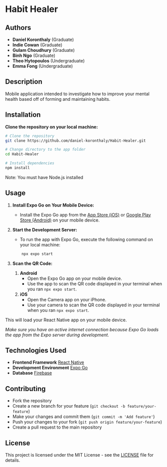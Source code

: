# Habit Healer

## Authors

- **Daniel Koronthaly** (Graduate)
- **Indie Cowan** (Graduate)
- **Gulam Choudhury** (Graduate)
- **Binh Ngo** (Graduate)
- **Theo Hytopoulos** (Undergraduate)
- **Emma Fong** (Undergraduate)

## Description

Mobile application intended to investigate how to improve your mental health based off of forming and maintaining habits.
## Installation

**Clone the repository on your local machine:**

```bash
# Clone the repository
git clone https://github.com/daniel-koronthaly/Habit-Healer.git

# Change directory to the app folder
cd Habit-Healer

# Install dependencies
npm install
```

Note: You must have Node.js installed

## Usage

1. **Install Expo Go on Your Mobile Device:**
    - Install the Expo Go app from the [App Store (iOS)](https://apps.apple.com/us/app/expo-go/id982107779) or [Google Play Store (Android)](https://play.google.com/store/apps/details?id=host.exp.exponent&hl=en&gl=US) on your mobile device.
2. **Start the Development Server:**
    - To run the app with Expo Go, execute the following command on your local machine:

    ```bash
        npx expo start
    ```

3. **Scan the QR Code:**
   1. **Android**
       - Open the Expo Go app on your mobile device.
       - Use the app to scan the QR code displayed in your terminal when you ran `npx expo start`.
   2. **iOS**
       - Open the Camera app on your iPhone.
       - Use your camera to scan the QR code displayed in your terminal when you ran `npx expo start`.

This will load your React Native app on your mobile device.

*Make sure you have an active internet connection because Expo Go loads the app from the Expo server during development.*

## Technologies Used

- **Frontend Framework** [React Native](https://reactnative.dev/)
- **Development Environment** [Expo Go](https://expo.dev/)
- **Database** [Firebase](https://firebase.google.com/)

## Contributing

- Fork the repository
- Create a new branch for your feature (`git checkout -b feature/your-feature`)
- Make your changes and commit them (`git commit -m 'Add feature'`)
- Push your changes to your fork (`git push origin feature/your-feature`)
- Create a pull request to the main repository

## License

This project is licensed under the MIT License - see the [LICENSE](notion://www.notion.so/LICENSE) file for details.
